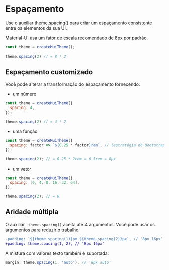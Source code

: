 # Espaçamento

<p class="description">Use o auxiliar theme.spacing() para criar um espaçamento consistente entre os elementos da sua UI.</p>

Material-UI usa [um fator de escala recomendado de 8px](https://material.io/design/layout/understanding-layout.html) por padrão.

```js
const theme = createMuiTheme();

theme.spacing(2) // = 8 * 2
```

## Espaçamento customizado

Você pode alterar a transformação do espaçamento fornecendo:

- um número

```js
const theme = createMuiTheme({
  spacing: 4,
});

theme.spacing(2) // = 4 * 2
```

- uma função

```js
const theme = createMuiTheme({
  spacing: factor => `${0.25 * factor}rem`, // (estratégia do Bootstrap)
});

theme.spacing(2); // = 0.25 * 2rem = 0.5rem = 8px
```

- um vetor

```js
const theme = createMuiTheme({
  spacing: [0, 4, 8, 16, 32, 64],
});

theme.spacing(2); // = 8
```

## Aridade múltipla

O auxiliar ` theme.spacing()` aceita até 4 argumentos. Você pode usar os argumentos para reduzir o trabalho.

```diff
-padding: `${theme.spacing(1)}px ${theme.spacing(2)}px`, // '8px 16px'
+padding: theme.spacing(1, 2), // '8px 16px'
```

A mistura com valores texto também é suportada:

```js
margin: theme.spacing(1, 'auto'), // '8px auto'
```